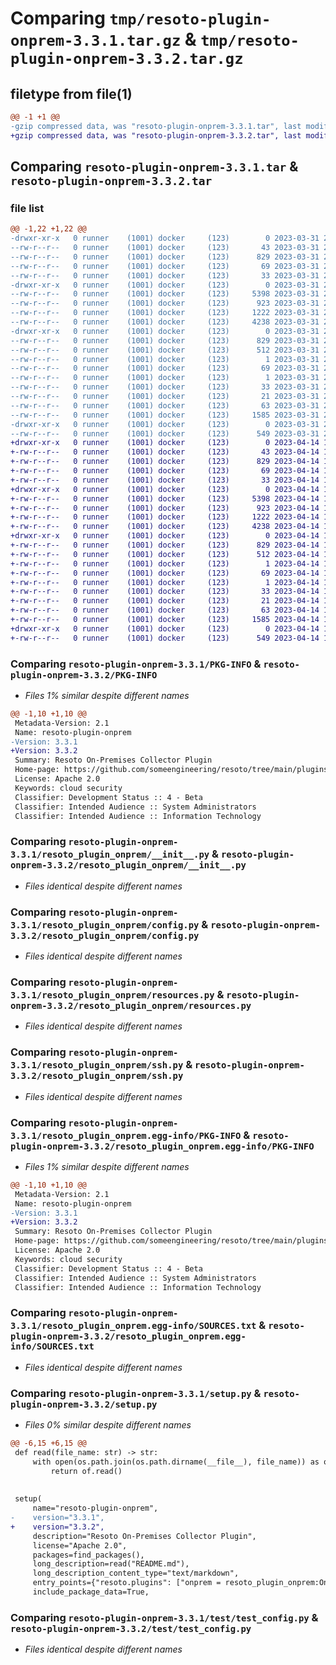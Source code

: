 # Comparing `tmp/resoto-plugin-onprem-3.3.1.tar.gz` & `tmp/resoto-plugin-onprem-3.3.2.tar.gz`

## filetype from file(1)

```diff
@@ -1 +1 @@
-gzip compressed data, was "resoto-plugin-onprem-3.3.1.tar", last modified: Fri Mar 31 23:52:54 2023, max compression
+gzip compressed data, was "resoto-plugin-onprem-3.3.2.tar", last modified: Fri Apr 14 16:15:23 2023, max compression
```

## Comparing `resoto-plugin-onprem-3.3.1.tar` & `resoto-plugin-onprem-3.3.2.tar`

### file list

```diff
@@ -1,22 +1,22 @@
-drwxr-xr-x   0 runner    (1001) docker     (123)        0 2023-03-31 23:52:54.004147 resoto-plugin-onprem-3.3.1/
--rw-r--r--   0 runner    (1001) docker     (123)       43 2023-03-31 23:51:09.000000 resoto-plugin-onprem-3.3.1/MANIFEST.in
--rw-r--r--   0 runner    (1001) docker     (123)      829 2023-03-31 23:52:54.004147 resoto-plugin-onprem-3.3.1/PKG-INFO
--rw-r--r--   0 runner    (1001) docker     (123)       69 2023-03-31 23:51:09.000000 resoto-plugin-onprem-3.3.1/README.md
--rw-r--r--   0 runner    (1001) docker     (123)       33 2023-03-31 23:51:09.000000 resoto-plugin-onprem-3.3.1/requirements.txt
-drwxr-xr-x   0 runner    (1001) docker     (123)        0 2023-03-31 23:52:54.004147 resoto-plugin-onprem-3.3.1/resoto_plugin_onprem/
--rw-r--r--   0 runner    (1001) docker     (123)     5398 2023-03-31 23:51:09.000000 resoto-plugin-onprem-3.3.1/resoto_plugin_onprem/__init__.py
--rw-r--r--   0 runner    (1001) docker     (123)      923 2023-03-31 23:51:09.000000 resoto-plugin-onprem-3.3.1/resoto_plugin_onprem/config.py
--rw-r--r--   0 runner    (1001) docker     (123)     1222 2023-03-31 23:51:09.000000 resoto-plugin-onprem-3.3.1/resoto_plugin_onprem/resources.py
--rw-r--r--   0 runner    (1001) docker     (123)     4238 2023-03-31 23:51:09.000000 resoto-plugin-onprem-3.3.1/resoto_plugin_onprem/ssh.py
-drwxr-xr-x   0 runner    (1001) docker     (123)        0 2023-03-31 23:52:54.004147 resoto-plugin-onprem-3.3.1/resoto_plugin_onprem.egg-info/
--rw-r--r--   0 runner    (1001) docker     (123)      829 2023-03-31 23:52:53.000000 resoto-plugin-onprem-3.3.1/resoto_plugin_onprem.egg-info/PKG-INFO
--rw-r--r--   0 runner    (1001) docker     (123)      512 2023-03-31 23:52:54.000000 resoto-plugin-onprem-3.3.1/resoto_plugin_onprem.egg-info/SOURCES.txt
--rw-r--r--   0 runner    (1001) docker     (123)        1 2023-03-31 23:52:53.000000 resoto-plugin-onprem-3.3.1/resoto_plugin_onprem.egg-info/dependency_links.txt
--rw-r--r--   0 runner    (1001) docker     (123)       69 2023-03-31 23:52:53.000000 resoto-plugin-onprem-3.3.1/resoto_plugin_onprem.egg-info/entry_points.txt
--rw-r--r--   0 runner    (1001) docker     (123)        1 2023-03-31 23:52:53.000000 resoto-plugin-onprem-3.3.1/resoto_plugin_onprem.egg-info/not-zip-safe
--rw-r--r--   0 runner    (1001) docker     (123)       33 2023-03-31 23:52:53.000000 resoto-plugin-onprem-3.3.1/resoto_plugin_onprem.egg-info/requires.txt
--rw-r--r--   0 runner    (1001) docker     (123)       21 2023-03-31 23:52:53.000000 resoto-plugin-onprem-3.3.1/resoto_plugin_onprem.egg-info/top_level.txt
--rw-r--r--   0 runner    (1001) docker     (123)       63 2023-03-31 23:52:54.004147 resoto-plugin-onprem-3.3.1/setup.cfg
--rw-r--r--   0 runner    (1001) docker     (123)     1585 2023-03-31 23:51:09.000000 resoto-plugin-onprem-3.3.1/setup.py
-drwxr-xr-x   0 runner    (1001) docker     (123)        0 2023-03-31 23:52:54.004147 resoto-plugin-onprem-3.3.1/test/
--rw-r--r--   0 runner    (1001) docker     (123)      549 2023-03-31 23:51:09.000000 resoto-plugin-onprem-3.3.1/test/test_config.py
+drwxr-xr-x   0 runner    (1001) docker     (123)        0 2023-04-14 16:15:23.384924 resoto-plugin-onprem-3.3.2/
+-rw-r--r--   0 runner    (1001) docker     (123)       43 2023-04-14 16:13:16.000000 resoto-plugin-onprem-3.3.2/MANIFEST.in
+-rw-r--r--   0 runner    (1001) docker     (123)      829 2023-04-14 16:15:23.384924 resoto-plugin-onprem-3.3.2/PKG-INFO
+-rw-r--r--   0 runner    (1001) docker     (123)       69 2023-04-14 16:13:16.000000 resoto-plugin-onprem-3.3.2/README.md
+-rw-r--r--   0 runner    (1001) docker     (123)       33 2023-04-14 16:13:16.000000 resoto-plugin-onprem-3.3.2/requirements.txt
+drwxr-xr-x   0 runner    (1001) docker     (123)        0 2023-04-14 16:15:23.384924 resoto-plugin-onprem-3.3.2/resoto_plugin_onprem/
+-rw-r--r--   0 runner    (1001) docker     (123)     5398 2023-04-14 16:13:16.000000 resoto-plugin-onprem-3.3.2/resoto_plugin_onprem/__init__.py
+-rw-r--r--   0 runner    (1001) docker     (123)      923 2023-04-14 16:13:16.000000 resoto-plugin-onprem-3.3.2/resoto_plugin_onprem/config.py
+-rw-r--r--   0 runner    (1001) docker     (123)     1222 2023-04-14 16:13:16.000000 resoto-plugin-onprem-3.3.2/resoto_plugin_onprem/resources.py
+-rw-r--r--   0 runner    (1001) docker     (123)     4238 2023-04-14 16:13:16.000000 resoto-plugin-onprem-3.3.2/resoto_plugin_onprem/ssh.py
+drwxr-xr-x   0 runner    (1001) docker     (123)        0 2023-04-14 16:15:23.384924 resoto-plugin-onprem-3.3.2/resoto_plugin_onprem.egg-info/
+-rw-r--r--   0 runner    (1001) docker     (123)      829 2023-04-14 16:15:23.000000 resoto-plugin-onprem-3.3.2/resoto_plugin_onprem.egg-info/PKG-INFO
+-rw-r--r--   0 runner    (1001) docker     (123)      512 2023-04-14 16:15:23.000000 resoto-plugin-onprem-3.3.2/resoto_plugin_onprem.egg-info/SOURCES.txt
+-rw-r--r--   0 runner    (1001) docker     (123)        1 2023-04-14 16:15:23.000000 resoto-plugin-onprem-3.3.2/resoto_plugin_onprem.egg-info/dependency_links.txt
+-rw-r--r--   0 runner    (1001) docker     (123)       69 2023-04-14 16:15:23.000000 resoto-plugin-onprem-3.3.2/resoto_plugin_onprem.egg-info/entry_points.txt
+-rw-r--r--   0 runner    (1001) docker     (123)        1 2023-04-14 16:15:23.000000 resoto-plugin-onprem-3.3.2/resoto_plugin_onprem.egg-info/not-zip-safe
+-rw-r--r--   0 runner    (1001) docker     (123)       33 2023-04-14 16:15:23.000000 resoto-plugin-onprem-3.3.2/resoto_plugin_onprem.egg-info/requires.txt
+-rw-r--r--   0 runner    (1001) docker     (123)       21 2023-04-14 16:15:23.000000 resoto-plugin-onprem-3.3.2/resoto_plugin_onprem.egg-info/top_level.txt
+-rw-r--r--   0 runner    (1001) docker     (123)       63 2023-04-14 16:15:23.384924 resoto-plugin-onprem-3.3.2/setup.cfg
+-rw-r--r--   0 runner    (1001) docker     (123)     1585 2023-04-14 16:13:16.000000 resoto-plugin-onprem-3.3.2/setup.py
+drwxr-xr-x   0 runner    (1001) docker     (123)        0 2023-04-14 16:15:23.384924 resoto-plugin-onprem-3.3.2/test/
+-rw-r--r--   0 runner    (1001) docker     (123)      549 2023-04-14 16:13:16.000000 resoto-plugin-onprem-3.3.2/test/test_config.py
```

### Comparing `resoto-plugin-onprem-3.3.1/PKG-INFO` & `resoto-plugin-onprem-3.3.2/PKG-INFO`

 * *Files 1% similar despite different names*

```diff
@@ -1,10 +1,10 @@
 Metadata-Version: 2.1
 Name: resoto-plugin-onprem
-Version: 3.3.1
+Version: 3.3.2
 Summary: Resoto On-Premises Collector Plugin
 Home-page: https://github.com/someengineering/resoto/tree/main/plugins/onprem
 License: Apache 2.0
 Keywords: cloud security
 Classifier: Development Status :: 4 - Beta
 Classifier: Intended Audience :: System Administrators
 Classifier: Intended Audience :: Information Technology
```

### Comparing `resoto-plugin-onprem-3.3.1/resoto_plugin_onprem/__init__.py` & `resoto-plugin-onprem-3.3.2/resoto_plugin_onprem/__init__.py`

 * *Files identical despite different names*

### Comparing `resoto-plugin-onprem-3.3.1/resoto_plugin_onprem/config.py` & `resoto-plugin-onprem-3.3.2/resoto_plugin_onprem/config.py`

 * *Files identical despite different names*

### Comparing `resoto-plugin-onprem-3.3.1/resoto_plugin_onprem/resources.py` & `resoto-plugin-onprem-3.3.2/resoto_plugin_onprem/resources.py`

 * *Files identical despite different names*

### Comparing `resoto-plugin-onprem-3.3.1/resoto_plugin_onprem/ssh.py` & `resoto-plugin-onprem-3.3.2/resoto_plugin_onprem/ssh.py`

 * *Files identical despite different names*

### Comparing `resoto-plugin-onprem-3.3.1/resoto_plugin_onprem.egg-info/PKG-INFO` & `resoto-plugin-onprem-3.3.2/resoto_plugin_onprem.egg-info/PKG-INFO`

 * *Files 1% similar despite different names*

```diff
@@ -1,10 +1,10 @@
 Metadata-Version: 2.1
 Name: resoto-plugin-onprem
-Version: 3.3.1
+Version: 3.3.2
 Summary: Resoto On-Premises Collector Plugin
 Home-page: https://github.com/someengineering/resoto/tree/main/plugins/onprem
 License: Apache 2.0
 Keywords: cloud security
 Classifier: Development Status :: 4 - Beta
 Classifier: Intended Audience :: System Administrators
 Classifier: Intended Audience :: Information Technology
```

### Comparing `resoto-plugin-onprem-3.3.1/resoto_plugin_onprem.egg-info/SOURCES.txt` & `resoto-plugin-onprem-3.3.2/resoto_plugin_onprem.egg-info/SOURCES.txt`

 * *Files identical despite different names*

### Comparing `resoto-plugin-onprem-3.3.1/setup.py` & `resoto-plugin-onprem-3.3.2/setup.py`

 * *Files 0% similar despite different names*

```diff
@@ -6,15 +6,15 @@
 def read(file_name: str) -> str:
     with open(os.path.join(os.path.dirname(__file__), file_name)) as of:
         return of.read()
 
 
 setup(
     name="resoto-plugin-onprem",
-    version="3.3.1",
+    version="3.3.2",
     description="Resoto On-Premises Collector Plugin",
     license="Apache 2.0",
     packages=find_packages(),
     long_description=read("README.md"),
     long_description_content_type="text/markdown",
     entry_points={"resoto.plugins": ["onprem = resoto_plugin_onprem:OnpremCollectorPlugin"]},
     include_package_data=True,
```

### Comparing `resoto-plugin-onprem-3.3.1/test/test_config.py` & `resoto-plugin-onprem-3.3.2/test/test_config.py`

 * *Files identical despite different names*

